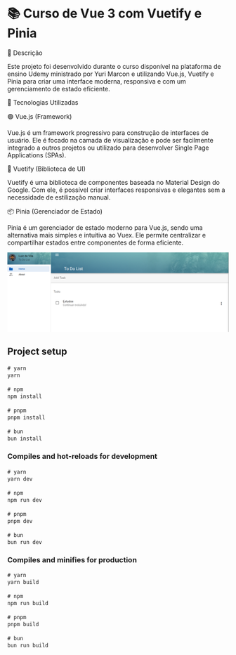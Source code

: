 # 📚 Curso de Vue 3 com Vuetify e Pinia

📌 Descrição

Este projeto foi desenvolvido durante o curso disponível na plataforma de ensino Udemy ministrado por Yuri Marcon e utilizando Vue.js, Vuetify e Pinia para criar uma interface moderna, responsiva e com um gerenciamento de estado eficiente.

🚀 Tecnologias Utilizadas

🟢 Vue.js (Framework)

Vue.js é um framework progressivo para construção de interfaces de usuário. Ele é focado na camada de visualização e pode ser facilmente integrado a outros projetos ou utilizado para desenvolver Single Page Applications (SPAs).

🎨 Vuetify (Biblioteca de UI)

Vuetify é uma biblioteca de componentes baseada no Material Design do Google. Com ele, é possível criar interfaces responsivas e elegantes sem a necessidade de estilização manual.

📦 Pinia (Gerenciador de Estado)

Pinia é um gerenciador de estado moderno para Vue.js, sendo uma alternativa mais simples e intuitiva ao Vuex. Ele permite centralizar e compartilhar estados entre componentes de forma eficiente.

![alt text](image.png)

## Project setup

```
# yarn
yarn

# npm
npm install

# pnpm
pnpm install

# bun
bun install
```

### Compiles and hot-reloads for development

```
# yarn
yarn dev

# npm
npm run dev

# pnpm
pnpm dev

# bun
bun run dev
```

### Compiles and minifies for production

```
# yarn
yarn build

# npm
npm run build

# pnpm
pnpm build

# bun
bun run build
```
